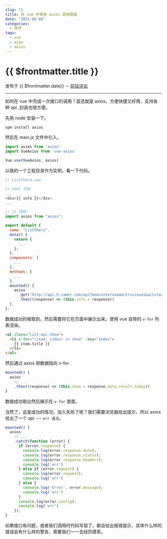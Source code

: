 ```yaml
---
slug: 71
title: 在 vue 中使用 axios 调用数据
date: "2021-06-08"
categories: 
  - 技术
tags: 
  - vue
  - ajax
  - axios
---
```



# {{ $frontmatter.title }}

发布于 {{ $frontmatter.date}} -- [前往评论](https://zishu.me)

---



如何在 vue 中完成一次接口的调用？首选就是 axios，方便快捷又好用，支持各种 api ,封装也很方便。

先用 node 安装一下。

```js
npm install axios
```

然后在 main.js 文件中引入。

```js
import axios from 'axios'
import VueAxios from 'vue-axios'

Vue.use(VueAxios, axios)
```

以我的一个工程目录作为实例，看一下代码。

```js
// ListThere.vue

// html 代码
...
<div>{{ info }}</div>
...

// js 代码
import axios from "axios";

export default {
  name: "ListThere",
  data() {
    return {
      ...
    };
  },
  components: {
    ...
  },
  methods: {
    ...
  },
  mounted() {
    axios
      .get("http://api.h-camel.com/api?mod=interview&ctr=issues&act=today")
      .then((response) => (this.info = response))
  },
};
```

数据成功的被取到，然后需要将它在页面中展示出来。使用 vue 自带的 `v-for` 列表渲染。

```html
<ul class="list-api-show">
  <li v-for="(item, index) in show" :key="index">
    {{ item.title }}
  </li>
</ul>
```

然后通过 axios 把数据指向 v-for.

```js
mounted() {
  axios
    // ...
    .then((response) => (this.show = response.data.result.today))
}
```

数据成功取出然后展示在 `v-for` 里面。

当然了，这是成功的情况，加入失败了呢？我们需要浏览器给出提示，所以 axios 给出了一个 api --- `err 语法`。

```js
mounted() {
  axios
    // ...
    .catch(function (error) {
      if (error.response) {
        console.log(error.response.data);
        console.log(error.response.status);
        console.log(error.response.headers);
        console.log('err')
      } else if (error.request) {
        console.log(error.request);
        console.log('err')
      } else {
        console.log('Error', error.message);
        console.log('err')
      }
      console.log(error.config);
      console.log('err')
    });
}
```

如果接口有问题，或者我们调用时代码写错了，都会给出报错提示，具体什么样的错误会有什么样的警告，需要我们一一去经历摸索。